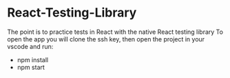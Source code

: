 # React-Testing-Library
The point is to practice tests in React with the native React testing library
To open the app you will clone the ssh key, then open the project in your vscode and run:
  - npm install
  - npm start
